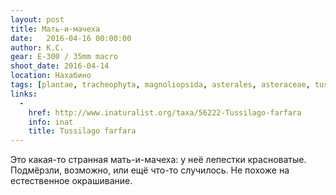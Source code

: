 ```yaml
---
layout: post
title: Мать-и-мачеха
date:   2016-04-16 00:00:00
author: К.С.
gear: E-300 / 35mm macro
shoot_date: 2016-04-14
location: Нахабино
tags: [plantae, tracheophyta, magnoliopsida, asterales, asteraceae, tussilago, tussilago farfara]
links:
  -
    href: http://www.inaturalist.org/taxa/56222-Tussilago-farfara
    info: inat
    title: Tussilago farfara
---
```


Это какая-то странная мать-и-мачеха: у неё лепестки красноватые. Подмёрзли, возможно, или ещё что-то случилось. Не похоже на естественное окрашивание.
